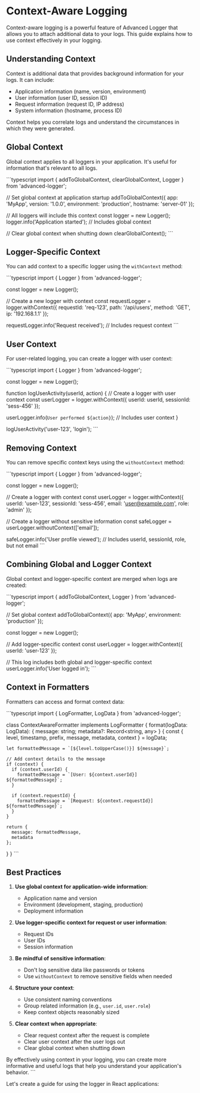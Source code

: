 # Context-Aware Logging

Context-aware logging is a powerful feature of Advanced Logger that allows you to attach additional data to your logs. This guide explains how to use context effectively in your logging.

## Understanding Context

Context is additional data that provides background information for your logs. It can include:

- Application information (name, version, environment)
- User information (user ID, session ID)
- Request information (request ID, IP address)
- System information (hostname, process ID)

Context helps you correlate logs and understand the circumstances in which they were generated.

## Global Context

Global context applies to all loggers in your application. It's useful for information that's relevant to all logs.

\`\`\`typescript
import { addToGlobalContext, clearGlobalContext, Logger } from 'advanced-logger';

// Set global context at application startup
addToGlobalContext({
app: 'MyApp',
version: '1.0.0',
environment: 'production',
hostname: 'server-01'
});

// All loggers will include this context
const logger = new Logger();
logger.info('Application started'); // Includes global context

// Clear global context when shutting down
clearGlobalContext();
\`\`\`

## Logger-Specific Context

You can add context to a specific logger using the `withContext` method:

\`\`\`typescript
import { Logger } from 'advanced-logger';

const logger = new Logger();

// Create a new logger with context
const requestLogger = logger.withContext({
requestId: 'req-123',
path: '/api/users',
method: 'GET',
ip: '192.168.1.1'
});

requestLogger.info('Request received'); // Includes request context
\`\`\`

## User Context

For user-related logging, you can create a logger with user context:

\`\`\`typescript
import { Logger } from 'advanced-logger';

const logger = new Logger();

function logUserActivity(userId, action) {
// Create a logger with user context
const userLogger = logger.withContext({
userId: userId,
sessionId: 'sess-456'
});

userLogger.info(`User performed ${action}`); // Includes user context
}

logUserActivity('user-123', 'login');
\`\`\`

## Removing Context

You can remove specific context keys using the `withoutContext` method:

\`\`\`typescript
import { Logger } from 'advanced-logger';

const logger = new Logger();

// Create a logger with context
const userLogger = logger.withContext({
userId: 'user-123',
sessionId: 'sess-456',
email: 'user@example.com',
role: 'admin'
});

// Create a logger without sensitive information
const safeLogger = userLogger.withoutContext(['email']);

safeLogger.info('User profile viewed'); // Includes userId, sessionId, role, but not email
\`\`\`

## Combining Global and Logger Context

Global context and logger-specific context are merged when logs are created:

\`\`\`typescript
import { addToGlobalContext, Logger } from 'advanced-logger';

// Set global context
addToGlobalContext({
app: 'MyApp',
environment: 'production'
});

const logger = new Logger();

// Add logger-specific context
const userLogger = logger.withContext({
userId: 'user-123'
});

// This log includes both global and logger-specific context
userLogger.info('User logged in');
\`\`\`

## Context in Formatters

Formatters can access and format context data:

\`\`\`typescript
import { LogFormatter, LogData } from 'advanced-logger';

class ContextAwareFormatter implements LogFormatter {
format(logData: LogData): { message: string; metadata?: Record<string, any> } {
const { level, timestamp, prefix, message, metadata, context } = logData;

    let formattedMessage = `[${level.toUpperCase()}] ${message}`;

    // Add context details to the message
    if (context) {
      if (context.userId) {
        formattedMessage = `[User: ${context.userId}] ${formattedMessage}`;
      }

      if (context.requestId) {
        formattedMessage = `[Request: ${context.requestId}] ${formattedMessage}`;
      }
    }

    return {
      message: formattedMessage,
      metadata
    };

}
}
\`\`\`

## Best Practices

1. **Use global context for application-wide information**:

   - Application name and version
   - Environment (development, staging, production)
   - Deployment information

2. **Use logger-specific context for request or user information**:

   - Request IDs
   - User IDs
   - Session information

3. **Be mindful of sensitive information**:

   - Don't log sensitive data like passwords or tokens
   - Use `withoutContext` to remove sensitive fields when needed

4. **Structure your context**:

   - Use consistent naming conventions
   - Group related information (e.g., `user.id`, `user.role`)
   - Keep context objects reasonably sized

5. **Clear context when appropriate**:
   - Clear request context after the request is complete
   - Clear user context after the user logs out
   - Clear global context when shutting down

By effectively using context in your logging, you can create more informative and useful logs that help you understand your application's behavior.
\`\`\`

Let's create a guide for using the logger in React applications:
